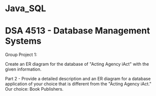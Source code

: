 # Java_SQL
# DSA 4513 - Database Management Systems

Group Project 1:

Create an ER diagram for the database of "Acting Agency iAct" with the
given information.

Part 2 - Provide a detailed description and an ER diagram for a database
application of your choice that is different from the "Acting Agency iAct."
Our choice: Book Publishers.
